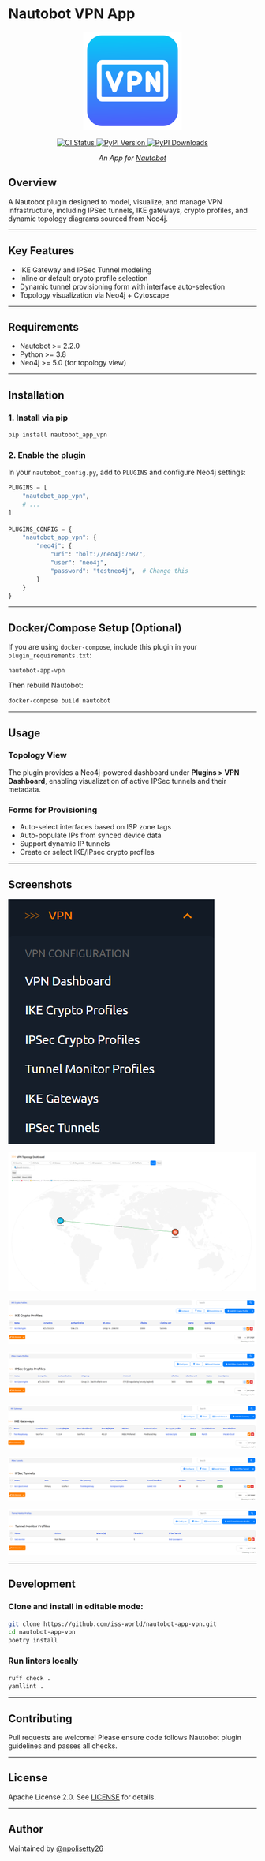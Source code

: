 # Nautobot VPN App

<p align="center">
  <img src="https://raw.githubusercontent.com/iss-world/nautobot-app-vpn/main/docs/images/icon-nautobot_app_vpn.png" width="200" alt="Nautobot VPN App Logo">
</p>

<p align="center">
  <a href="https://github.com/iss-world/nautobot-app-vpn/actions/workflows/ci.yml">
    <img src="https://github.com/iss-world/nautobot-app-vpn/actions/workflows/ci.yml/badge.svg" alt="CI Status">
  </a>
  <a href="https://pypi.org/project/nautobot-app-vpn/">
    <img src="https://img.shields.io/pypi/v/nautobot-app-vpn.svg" alt="PyPI Version">
  </a>
  <a href="https://pypi.org/project/nautobot-app-vpn/">
    <img src="https://img.shields.io/pypi/dm/nautobot-app-vpn.svg" alt="PyPI Downloads">
  </a>
</p>

<p align="center">
  <em>An App for <a href="https://www.nautobot.com">Nautobot</a></em>
</p>



## Overview
A Nautobot plugin designed to model, visualize, and manage VPN infrastructure, including IPSec tunnels, IKE gateways, crypto profiles, and dynamic topology diagrams sourced from Neo4j.

---

## Key Features

- IKE Gateway and IPSec Tunnel modeling
- Inline or default crypto profile selection
- Dynamic tunnel provisioning form with interface auto-selection
- Topology visualization via Neo4j + Cytoscape


---

## Requirements

- Nautobot >= 2.2.0
- Python >= 3.8
- Neo4j >= 5.0 (for topology view)

---

## Installation

### 1. Install via pip

```bash
pip install nautobot_app_vpn
```

### 2. Enable the plugin

In your `nautobot_config.py`, add to `PLUGINS` and configure Neo4j settings:

```python
PLUGINS = [
    "nautobot_app_vpn",
    # ...
]

PLUGINS_CONFIG = {
    "nautobot_app_vpn": {
        "neo4j": {
            "uri": "bolt://neo4j:7687",
            "user": "neo4j",
            "password": "testneo4j",  # Change this
        }
    }
}
```

---

## Docker/Compose Setup (Optional)

If you are using `docker-compose`, include this plugin in your `plugin_requirements.txt`:

```text
nautobot-app-vpn
```

Then rebuild Nautobot:

```bash
docker-compose build nautobot
```

---

## Usage

### Topology View

The plugin provides a Neo4j-powered dashboard under **Plugins > VPN Dashboard**, enabling visualization of active IPSec tunnels and their metadata.

### Forms for Provisioning

- Auto-select interfaces based on ISP zone tags
- Auto-populate IPs from synced device data
- Support dynamic IP tunnels
- Create or select IKE/IPsec crypto profiles

---

## Screenshots

![VPN Menu](https://raw.githubusercontent.com/iss-world/nautobot-app-vpn/main/docs/images/image.png)

![VPN Dashboard](https://raw.githubusercontent.com/iss-world/nautobot-app-vpn/main/docs/images/image-1.png)

![IKE Crypto](https://raw.githubusercontent.com/iss-world/nautobot-app-vpn/main/docs/images/image-2.png)

![IPsec Crypto](https://raw.githubusercontent.com/iss-world/nautobot-app-vpn/main/docs/images/image-3.png)

![IKE Gateway](https://raw.githubusercontent.com/iss-world/nautobot-app-vpn/main/docs/images/image-4.png)

![IPSec Tunnel](https://raw.githubusercontent.com/iss-world/nautobot-app-vpn/main/docs/images/image-5.png)

![Tunnel Monitor](https://raw.githubusercontent.com/iss-world/nautobot-app-vpn/main/docs/images/image-6.png)

---

## Development

### Clone and install in editable mode:

```bash
git clone https://github.com/iss-world/nautobot-app-vpn.git
cd nautobot-app-vpn
poetry install
```

### Run linters locally

```bash
ruff check .
yamllint .
```

---

## Contributing

Pull requests are welcome! Please ensure code follows Nautobot plugin guidelines and passes all checks.

---

## License

Apache License 2.0. See [LICENSE](https://github.com/iss-world/nautobot-app-vpn/blob/main/LICENSE) for details.

---

## Author

Maintained by [@npolisetty26](https://github.com/npolisetty26)
